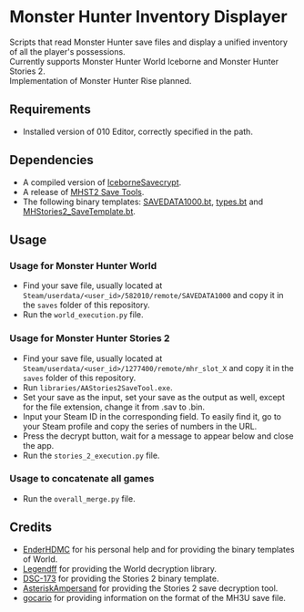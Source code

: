 # Monster Hunter Inventory Displayer
Scripts that read Monster Hunter save files and display a unified inventory of all the player's possessions. <br/>
Currently supports Monster Hunter World Iceborne and Monster Hunter Stories 2. <br/>
Implementation of Monster Hunter Rise planned.

## Requirements
- Installed version of 010 Editor, correctly specified in the path.

## Dependencies
- A compiled version of [IceborneSavecrypt](https://github.com/LEGENDFF/mhw-Savecrypt).
- A release of [MHST2 Save Tools](https://github.com/AsteriskAmpersand/MHST2-Save-Tools).
- The following binary templates: [SAVEDATA1000.bt](https://github.com/EnderHDMC/MHWISaveEditor/blob/master/res/mapping/SAVEDATA1000.bt), [types.bt](https://github.com/EnderHDMC/MHWISaveEditor/blob/master/res/mapping/types.bt) and [MHStories2_SaveTemplate.bt](https://github.com/sigve10/MHStories2-SaveTemplate/blob/main/MHStories2_SaveTemplate.bt).

## Usage
### Usage for Monster Hunter World
- Find your save file, usually located at `Steam/userdata/<user_id>/582010/remote/SAVEDATA1000` and copy it in the `saves` folder of this repository.
- Run the `world_execution.py` file.

### Usage for Monster Hunter Stories 2
- Find your save file, usually located at `Steam/userdata/<user_id>/1277400/remote/mhr_slot_X` and copy it in the `saves` folder of this repository.
- Run `libraries/AAStories2SaveTool.exe`.
- Set your save as the input, set your save as the output as well, except for the file extension, change it from .sav to .bin.
- Input your Steam ID in the corresponding field. To easily find it, go to your Steam profile and copy the series of numbers in the URL.
- Press the decrypt button, wait for a message to appear below and close the app.
- Run the `stories_2_execution.py` file.

### Usage to concatenate all games
- Run the `overall_merge.py` file.

## Credits
- [EnderHDMC](https://github.com/EnderHDMC) for his personal help and for providing the binary templates of World. <br/>
- [Legendff](https://github.com/LEGENDFF) for providing the World decryption library.
- [DSC-173](https://github.com/sigve10) for providing the Stories 2 binary template.
- [AsteriskAmpersand](https://github.com/AsteriskAmpersand) for providing the Stories 2 save decryption tool.
- [gocario](https://github.com/gocario) for providing information on the format of the MH3U save file.
